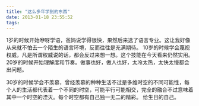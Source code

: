 ```yaml
---
title: "这么多年学到的东西"
date: 2013-01-18 23:55:52
tags:
---
```


1岁的时候开始咿呀学语，爸妈说学得很快，果然后来选了语言专业。这让我好像从来就不怕去一个陌生的语言环境，反而往往是充满期待。 10岁的时候学会蔑视权威，凡是所谓权威说的话，都会反过来想一想。这个技能在今天看来仍然实用。 20岁的时候开始理解度和节奏。做事也好，做人也好，太冷太热，太快太慢都会出问题。 

30岁的时候学会不羡慕，曾经羡慕的种种生活不过是多维时空的不同可能性，每个人的生活都代表着一个不同的时空，可能平行可能相交，完全的融合不过意味着其中一个时空的湮灭。每个时空都有自己独一无二的精彩。 给生日的自己。